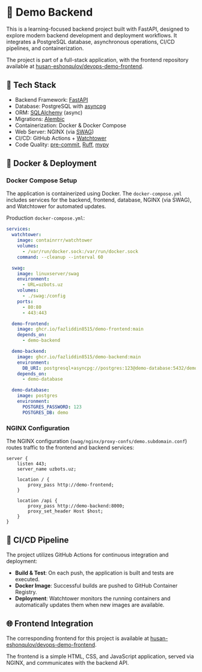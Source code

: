 # 🚀 Demo Backend

This is a learning-focused backend project built with FastAPI, designed to explore modern backend development and deployment workflows. It integrates a PostgreSQL database, asynchronous operations, CI/CD pipelines, and containerization.​

The project is part of a full-stack application, with the frontend repository available at [husan-eshonqulov/devops-demo-frontend](https://github.com/husan-eshonqulov/devops-demo-frontend).​

## 🧰 Tech Stack

- Backend Framework: [FastAPI](https://github.com/fastapi/fastapi)
- Database: PostgreSQL with [asyncpg](https://github.com/MagicStack/asyncpg)
- ORM: [SQLAlchemy](https://github.com/sqlalchemy/sqlalchemy) (async)
- Migrations: [Alembic](https://github.com/sqlalchemy/alembic)
- Containerization: Docker & Docker Compose
- Web Server: NGINX (via [SWAG](https://github.com/linuxserver/docker-swag))
- CI/CD: GitHub Actions + [Watchtower](https://github.com/containrrr/watchtower)
- Code Quality: [pre-commit](https://github.com/pre-commit/pre-commit), [Ruff](https://github.com/astral-sh/ruff), [mypy](https://github.com/python/mypy)

## 🐳 Docker & Deployment

### Docker Compose Setup

The application is containerized using Docker. The `docker-compose.yml` includes services for the backend, frontend, database, NGINX (via SWAG), and Watchtower for automated updates.​

Production `docker-compose.yml`:

```yml
services:
  watchtower:
    image: containrrr/watchtower
    volumes:
      - /var/run/docker.sock:/var/run/docker.sock
    command: --cleanup --interval 60

  swag:
    image: linuxserver/swag
    environment:
      - URL=uzbots.uz
    volumes:
      - ./swag:/config
    ports:
      - 80:80
      - 443:443

  demo-frontend:
    image: ghcr.io/fazliddin8515/demo-frontend:main
    depends_on:
      - demo-backend

  demo-backend:
    image: ghcr.io/fazliddin8515/demo-backend:main
    environment:
      DB_URI: postgresql+asyncpg://postgres:123@demo-database:5432/demo
    depends_on:
      - demo-database

  demo-database:
    image: postgres
    environment:
      POSTGRES_PASSWORD: 123
      POSTGRES_DB: demo
```

### NGINX Configuration

The NGINX configuration (`swag/nginx/proxy-confs/demo.subdomain.conf`) routes traffic to the frontend and backend services:

```nginx
server {
    listen 443;
    server_name uzbots.uz;

    location / {
        proxy_pass http://demo-frontend;
    }

    location /api {
        proxy_pass http://demo-backend:8000;
        proxy_set_header Host $host;
    }
}
```

## 🔄 CI/CD Pipeline

The project utilizes GitHub Actions for continuous integration and deployment:​

- **Build & Test**: On each push, the application is built and tests are executed.
- **Docker Image**: Successful builds are pushed to GitHub Container Registry.
- **Deployment**: Watchtower monitors the running containers and automatically updates them when new images are available.​

## 🌐 Frontend Integration

The corresponding frontend for this project is available at [husan-eshonqulov/devops-demo-frontend](https://github.com/husan-eshonqulov/devops-demo-frontend).​

The frontend is a simple HTML, CSS, and JavaScript application, served via NGINX, and communicates with the backend API.
